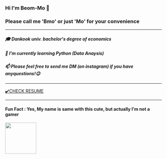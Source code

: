 ### Hi I'm Beom-Mo 👋
### Please call me 'Bmo' or just 'Mo' for your convenience

---

##### 🎓 Dankook univ. bachelor's degree of economics
##### 🌱 I’m currently learning Python (Data Anaysis)
##### 📫 Please feel free to send me DM (on instagram) if you have anyquestions!😉

---
[✔️CHECK RESUME](https://github.com/BmoAn/RESUME)

---
#### Fun Fact : Yes, My name is same with this cute, but actually I'm not a gamer
<img src="https://user-images.githubusercontent.com/79951566/110274825-1d586b80-8013-11eb-8ce1-0a2e4225e59f.jpg"  width="100" height="100">

<!--
**BmoAn/BmoAn** is a ✨ _special_ ✨ repository because its `README.md` (this file) appears on your GitHub profile.

Here are some ideas to get you started:

- 🔭 I’m currently working on ...
- 🌱 I’m currently learning ...
- 👯 I’m looking to collaborate on ...
- 🤔 I’m looking for help with ...
- 💬 Ask me about ...
- 📫 How to reach me: ...
- 😄 Pronouns: ...
- ⚡ Fun fact: ...
-->
